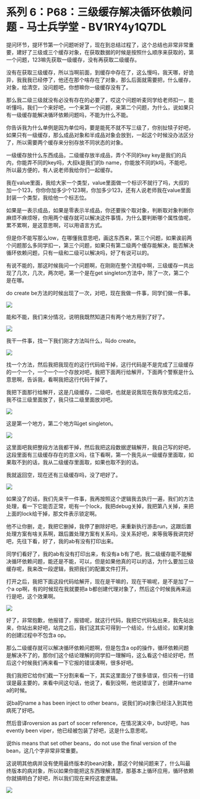 # 系列 6：P68：三级缓存解决循环依赖问题 - 马士兵学堂 - BV1RY4y1Q7DL

提问环节，提环节第一个问题听好了，现在到总结过程了，这个总结也非常非常重要，建好了三级或三个缓存对象，在获取数据的时候是按照什么顺序来获取的，第一个问题，123嘛先获取一级缓存，没有再获取二级缓存。

没有在获取三级缓存，所以当啊前面，到缓存中存在了，这么慢吗，我天哪，好诡异，我我我已经停了，他还在那个啥存在了对象，那么后面就需要把，什么缓存，对象，给清空，没问题吧，你想嘛你一级缓存没有了。

那么我二级三级就没有必没有存在的必要了，哎这个问题听麦同学给老师扣一，能听懂吗，我们一个来好吧，一个来第一个问题，来第二个问题，为什么，说如果只有一级缓存能解决循环依赖问题吗，不能为什么不能。

你告诉我为什么单例是因为单位吗，要是能死不就不写三级了，你别扯犊子好吧，如果只有一级缓存，那么成品对象和半成品对象会放到，一起这个时候没办法区分了，所以需要两个缓存来分别存放不同状态的对象。

一级缓存放什么东西成品，二级缓存放半成品，弄个不同的key key是我们的兵内，你能弄不同的key吗，大叔k是我们的b name，你能放不同的k吗，不能吧，所以最方便的，有人说老师我给你们一起缓存。

我在value里面，我给大家一个类型，value里面做一个标识不就行了吗，大叔的加一个123，你你你加多少个123啊，你加多少123，还有人说老师我在value里面封装一个类型，我给他一个标志位。

如果是一表示成品，如果是零表示半成品，你还要挨个取对象，判断取对象判断你麻烦不麻烦呀，你用两个缓存就可以解决这件事情，为什么要判断哪个属性值呢，累不累啊，是这意思啊，可以用语言方式。

但是你不能写那么low，在哪懂我意思吧，画这东西来，第三个问题，如果诶前两个问题那么多同学扣一，第三个问题，如果只有第二级两个缓存能解决，能否解决循环依赖问题，只有一级和二级可以解决吗，好了有说可以的。

有说不能的，那这时候我问一个问题啊，在刚刚在整个流程中啊，三级缓存一共出现了几次，几次，两次吧，第一个是在get singleton方法中，除了一次，第二个是在哪。

do create be方法的时候出现了一次，对吧，现在我做一件事，同学们做一件事。

![](img/34d06fba57b239199220774d3d43007c_1.png)

能和不能，我们来分情况，说明我既然知道只有两个地方用到了好了。

![](img/34d06fba57b239199220774d3d43007c_3.png)

我干一件事，找一下我们刚才方法叫什么，叫do create。

![](img/34d06fba57b239199220774d3d43007c_5.png)

找一个方法，然后我把我现在的这行代码给干掉，这行代码是不是完成了三级缓存的一个一个，一个一个一个存放对吧，我把下面两行给解开，下面两个警察是什么意思啊，告诉我，看啊我把这行代码干掉了。

我把下面那行给解开，这是几级缓存，二级吧，也就是说我现在我存放完成之后，我不往三级里面放了，我只往二级里面放对吧。



![](img/34d06fba57b239199220774d3d43007c_7.png)

这是第一个地方，第二个地方叫get singleton。

![](img/34d06fba57b239199220774d3d43007c_9.png)

这里面吧我把整段方法我都干掉，然后我把这段数据逻辑解开，我自己写的好吧，这段里面有三级缓存存在的意义吗，往下看啊，第一个我先从一级缓存里面取，如果取不到的话，我从二级缓存里面取，如果也取不到的话。

我就返回空，现在还有三级缓存吗，没了吧好了。

![](img/34d06fba57b239199220774d3d43007c_11.png)

如果没了的话，我们先来干一件事，我再按照这个逻辑我去执行一遍，我们的方法处理，看一下它能否正常，呃有一个lock，我把debug关掉，我把第八关掉，来把上面的lock给干掉，那文件表示锁定啊。

他不让你删，走，我把它删掉，我停了删除好吧，来重新执行游击run，这跟后置处理方案有啥关系啊，跟后置处理方案有关系吗，没关系好吧，来等我等我讲完好吧，先往下看，好了，我的ab有没有打印出来。

同学们看好了，我的ab有没有打印出来，有没有a b有了吧，我二级缓存能不能解决循环依赖问题，能还是不能，可以，但是如果他真的可以的话，为什么要加三级缓存呢，我来改一段逻辑，我把我们的配置文件打开。

打开之后，我把下面这段代码给解开，现在是干嘛的，现在干嘛呢，是不是加了一个a op啊，有的时候现在我就要把a b都创建代理对象了，然后这个时候我再来运行是吧，这个效果啊。



![](img/34d06fba57b239199220774d3d43007c_13.png)

好了，非常抱歉，他报错了，报错呢，就这行代码，我把它代码粘出来，我先站出来，你站出来好吧，站完之后，我们这其实可得到一个结论，什么结论，如果对象的创建过程中不包含a op。

那么二级缓存就可以解决循环依赖问题啊，但是包含a op的操作，循环依赖问题是解决不了的，那你们这个结论理解的同学扣一理解吗，这么看这个结论好吧，然后这个时候我们再来看一下它报的错误凑啊，很多好吧。

我们我把它给你们截一下分割来看一下，其实这里面分了很多错误，但只有一行错误是最主要的，来看中间这句话，他说了，看到没啊，他说错误了，创建并name a的时候。

说ba的name a has been inject to other beans，说我们的a对象已经注入到其他病死了好吧。

然后音译roversion as part of socer reference，在情况演义中，but好吧，has evently been viper，他已经被包装了好吧，这是什么意思呢。

说this means that set other beans，do not use the final version of the bean，这几个字非常非常重要。

这说明其他病并没有使用最终版本的bean对象，那这个时候问题来了，什么叫最终版本的病对象，所以如果你能把这东西理解清楚，那基本上循环应用，循环依赖你就搞明白了好吧，所以我们现在来捋这套逻辑。



![](img/34d06fba57b239199220774d3d43007c_15.png)